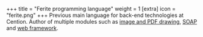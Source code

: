 +++
title = "Ferite programming language"
weight = 1
[extra]
icon = "ferite.png"
+++
Previous main language for back-end technologies at Cention.
Author of multiple modules such as
[image and PDF drawing](https://github.com/darkrock/ferite-module-draw),
[SOAP](https://github.com/darkrock/ferite-module-soap) and
[web framework](https://github.com/cention/ferite-module-webframework).